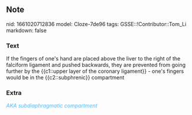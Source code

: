 ## Note
nid: 1661020712836
model: Cloze-7de96
tags: GSSE::!Contributor::Tom_Li
markdown: false

### Text
<div>
  If the fingers of one's hand are placed above the liver to the
  right of the falciform ligament and pushed backwards, they are
  prevented from going further by the {{c1::upper layer of the
  coronary ligament}} - one's fingers would be in the
  {{c2::subphrenic}} compartment
</div>

### Extra
<i><font color="#4FBCFF">AKA subdiaphragmatic
compartment</font></i>
